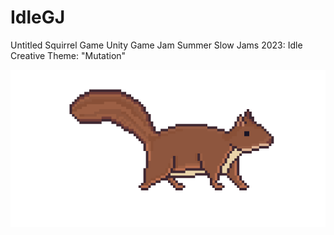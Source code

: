 # IdleGJ
Untitled Squirrel Game
Unity Game Jam
Summer Slow Jams 2023: Idle
Creative Theme: "Mutation"

![](https://github.com/inzenfenix/IdleGJ/blob/main/squirrel1.gif)
